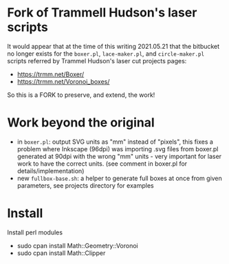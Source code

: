 
# Fork of Trammell Hudson's laser scripts

It would appear that at the time of this writing 2021.05.21 that the bitbucket no longer exists for the `boxer.pl`, `lace-maker.pl`, and `circle-maker.pl` scripts referred by Trammel Hudson's laser cut projects pages:

- https://trmm.net/Boxer/
- https://trmm.net/Voronoi_boxes/

So this is a FORK to preserve, and extend, the work!

# Work beyond the original

- in `boxer.pl`:  output SVG units as "mm" instead of "pixels", this fixes a problem where Inkscape (96dpi) was importing .svg files from boxer.pl generated at 90dpi with the wrong "mm" units - very important for laser work to have the correct units.  (see comment in boxer.pl for details/implementation)
- new `fullbox-base.sh`: a helper to generate full boxes at once from given parameters, see projects directory for examples


# Install

Install perl modules
- sudo cpan install Math::Geometry::Voronoi
- sudo cpan install Math::Clipper

